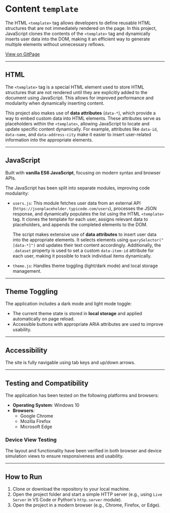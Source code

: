 # Content `template`

The HTML `<template>` tag allows developers to define reusable HTML structures that are not immediately rendered on the page. In this project, JavaScript clones the contents of the `<template>` tag and dynamically inserts user data into the DOM, making it an efficient way to generate multiple elements without unnecessary reflows.

[View on GitPage](https://chrisnajman.github.io/content-template)

---

## HTML

The `<template>` tag is a special HTML element used to store HTML structures that are not rendered until they are explicitly added to the document using JavaScript. This allows for improved performance and modularity when dynamically inserting content.

This project also makes use of **data attributes** (`data-*`), which provide a way to embed custom data into HTML elements. These attributes serve as placeholders within the `<template>`, allowing JavaScript to locate and update specific content dynamically. For example, attributes like `data-id`, `data-name`, and `data-address-city` make it easier to insert user-related information into the appropriate elements.

---

## JavaScript

Built with **vanilla ES6 JavaScript**, focusing on modern syntax and browser APIs.

The JavaScript has been split into separate modules, improving code modularity:

- `users.js`: This module fetches user data from an external API (`https://jsonplaceholder.typicode.com/users`), processes the JSON response, and dynamically populates the list using the HTML `<template>` tag. It clones the template for each user, assigns relevant data to placeholders, and appends the completed elements to the DOM.

  The script makes extensive use of **data attributes** to insert user data into the appropriate elements. It selects elements using `querySelector("[data-*]")` and updates their text content accordingly. Additionally, the `.dataset` property is used to set a custom `data-item-id` attribute for each user, making it possible to track individual items dynamically.

- `theme.js`: Handles theme toggling (light/dark mode) and local storage management.

---

## Theme Toggling

The application includes a dark mode and light mode toggle:

- The current theme state is stored in **local storage** and applied automatically on page reload.
- Accessible buttons with appropriate ARIA attributes are used to improve usability.

---

## Accessibility

The site is fully navigable using tab keys and up/down arrows.

---

## Testing and Compatibility

The application has been tested on the following platforms and browsers:

- **Operating System**: Windows 10
- **Browsers**:
  - Google Chrome
  - Mozilla Firefox
  - Microsoft Edge

### Device View Testing

The layout and functionality have been verified in both browser and device simulation views to ensure responsiveness and usability.

---

## How to Run

1. Clone or download the repository to your local machine.
2. Open the project folder and start a simple HTTP server (e.g., using `Live Server` in VS Code or Python's `http.server` module).
3. Open the project in a modern browser (e.g., Chrome, Firefox, or Edge).
